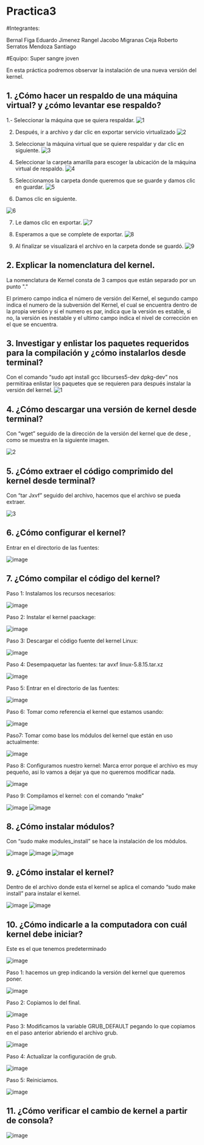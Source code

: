 # Practica3
#Integrantes:

Bernal Figa Eduardo
Jimenez Rangel Jacobo
Migranas Ceja Roberto
Serratos Mendoza Santiago

#Equipo: Super sangre joven 

En esta práctica podremos observar la instalación de una nueva versión del kernel.

## 1. ¿Cómo hacer un respaldo de una máquina virtual? y ¿cómo levantar ese respaldo?
1.- Seleccionar la máquina que se quiera respaldar.
![1](https://user-images.githubusercontent.com/93893818/166300741-2967d282-9137-4ea2-96c8-7c9cd9f223f3.png)

2) Después, ir a archivo y dar clic en exportar servicio virtualizado
![2](https://user-images.githubusercontent.com/93893818/166301312-c9d72d4f-5f9b-4168-a421-85489334d78c.png)

3) Seleccionar la máquina virtual que se quiere respaldar y dar clic en siguiente.
![3](https://user-images.githubusercontent.com/93893818/166301538-0d8fd852-c70c-4e7e-afcd-359af4a09d0c.png)

4) Seleccionar la carpeta amarilla para escoger la ubicación de la máquina virtual de respaldo. 
![4](https://user-images.githubusercontent.com/93893818/166301615-4ae39195-a533-40bd-b26b-5d63de870fcc.png)

5) Seleccionamos la carpeta donde queremos que se guarde y damos clic en guardar.
![5](https://user-images.githubusercontent.com/93893818/166301740-d4ce7cd3-fd1a-4604-add1-dcbad5712b38.png)

6) Damos clic en siguiente.

![6](https://user-images.githubusercontent.com/93893818/166303590-c0639af2-6a5e-4ba1-83c1-af5a695db498.png)

7) Le damos clic en exportar.
![7](https://user-images.githubusercontent.com/93893818/166303708-ba1feaf9-4c16-49e9-b58a-02afa1d2dad6.png)

8) Esperamos a que se complete de exportar.
![8](https://user-images.githubusercontent.com/93893818/166304430-81f5b39d-a74d-4931-a825-df7596eae4da.png)

9) Al finalizar se visualizará el archivo en la carpeta donde se guardó.
![9](https://user-images.githubusercontent.com/93893818/166304498-7f4c8471-c4a3-4382-83ae-1dcc9ffd9d6f.png)


## 2.	Explicar la nomenclatura del kernel.

La nomenclatura de Kernel consta de 3 campos que están separado por un punto "."

El primero campo indica el número de versión del Kernel, el segundo campo indica el numero de la subversión del Kernel, el cual se encuentra dentro de la propia versión y si el numero es par, indica que la versión es estable, si no, la versión es inestable y el ultimo campo indica el nivel de corrección en el que se encuentra.


## 3. Investigar y enlistar los paquetes requeridos para la compilación y ¿cómo instalarlos desde terminal?

Con el comando “sudo apt install gcc libcurses5-dev dpkg-dev” nos permitiraa enlistar los paquetes que se requieren para después instalar la versión del kernel.
![1](https://user-images.githubusercontent.com/88467362/166295970-04124154-880d-49cc-83ae-a88cf38d09e5.png)

## 4. ¿Cómo descargar una versión de kernel desde terminal?

Con “wget” seguido de la dirección de la versión del kernel que de dese , como se muestra en la siguiente imagen.

![2](https://user-images.githubusercontent.com/88467362/166297251-ca708db7-816c-44d7-b6fb-05a88b21c375.png)

## 5. ¿Cómo extraer el código comprimido del kernel desde terminal?

Con “tar Jxvf” seguido del archivo, hacemos que el archivo se pueda extraer. 

![3](https://user-images.githubusercontent.com/88467362/166298582-7075798a-c132-4cfd-adcd-a92bc13a615f.png)

## 6.	¿Cómo configurar el kernel? 

Entrar en el directorio de las fuentes:

![image](https://user-images.githubusercontent.com/88467362/166300927-e4f20bc2-785e-4b2e-bbe2-6a031daa9f4f.png)

## 7. ¿Cómo compilar el código del kernel? 

Paso 1: Instalamos los recursos necesarios:

![image](https://user-images.githubusercontent.com/88467362/166298692-b547abf8-7b45-4723-b3b7-ddc65977c1ba.png)

Paso 2: Instalar el kernel paackage:

![image](https://user-images.githubusercontent.com/88467362/166298729-ff38d5b5-ce89-4516-becf-93b01b23f9ca.png)

Paso 3: Descargar el código fuente del kernel Linux:

![image](https://user-images.githubusercontent.com/88467362/166298760-1047010a-6d59-4192-add8-0124b6ff3c6e.png)

Paso 4: Desempaquetar las fuentes: tar avxf linux-5.8.15.tar.xz

![image](https://user-images.githubusercontent.com/88467362/166298836-e40c7f19-bb9b-4b5a-babc-7f7cb5b3055c.png)

Paso 5: Entrar en el directorio de las fuentes:

![image](https://user-images.githubusercontent.com/88467362/166298892-19e577e9-c152-41ff-bde9-98306b4a6674.png)

Paso 6: Tomar como referencia el kernel que estamos usando:

![image](https://user-images.githubusercontent.com/88467362/166298926-929a08b9-94a6-4017-9364-b962bed4c747.png)

Paso7: Tomar como base los módulos del kernel que están en uso actualmente:

![image](https://user-images.githubusercontent.com/88467362/166298956-f9dbdaf2-83b9-43ea-a0f6-c527f9cf0179.png)

Paso 8: Configuramos nuestro kernel: Marca error porque el archivo es muy pequeño, asi lo vamos a dejar ya que no queremos modificar nada.

![image](https://user-images.githubusercontent.com/88467362/166298982-2d2158eb-d8a4-43ea-9490-2d93573c0b3e.png)

Paso 9: Compilamos el kernel: con el comando “make”

![image](https://user-images.githubusercontent.com/88467362/166299012-10f895bc-2066-456a-b92e-e413eb24635c.png)
![image](https://user-images.githubusercontent.com/88467362/166299028-aa872bc6-36c5-44b2-82ec-8e7c13fd61b8.png)

## 8. ¿Cómo instalar módulos? 

Con “sudo make modules_install” se hace la instalación de los módulos.

![image](https://user-images.githubusercontent.com/88467362/166299082-28b84c51-7fd8-4cce-9a34-1515261dc66e.png)
![image](https://user-images.githubusercontent.com/88467362/166299506-fc2bb87d-dcbd-4d6a-bf78-f0092a83c798.png)
![image](https://user-images.githubusercontent.com/88467362/166299552-4561bd76-2b80-4ee8-94e0-a4a7d8a738a0.png)

## 9. ¿Cómo instalar el kernel?

Dentro de el archivo donde esta el kernel se aplica el comando “sudo make install” para instalar el kernel.

![image](https://user-images.githubusercontent.com/88467362/166302498-4a74b30f-4dba-4614-8867-c8711c3b11e6.png)
![image](https://user-images.githubusercontent.com/88467362/166302515-16421122-4710-43b3-a0f4-05a91ded2ceb.png)

## 10. ¿Cómo indicarle a la computadora con cuál kernel debe iniciar?

Este es el que tenemos predeterminado

![image](https://user-images.githubusercontent.com/88467362/166302571-63b26023-418d-4285-a93d-9ab9f054639f.png)

Paso 1: hacemos un grep indicando la versión del kernel que queremos poner.

![image](https://user-images.githubusercontent.com/88467362/166302607-4f79348a-1aa2-409d-8162-cd4a1e582472.png)

Paso 2: Copiamos lo del final.

![image](https://user-images.githubusercontent.com/88467362/166302644-c7b383a7-dc6a-4b9b-9542-e93e6d6d7865.png)

Paso 3: Modificamos la variable GRUB_DEFAULT pegando lo que copiamos en el paso anterior abriendo el archivo grub.

![image](https://user-images.githubusercontent.com/88467362/166302689-6302302a-f895-4f87-95ec-0660d09655e0.png)

Paso 4: Actualizar la configuración de grub.

![image](https://user-images.githubusercontent.com/88467362/166302713-0029f18c-a7d7-4773-9a65-0c8cd9e0aa4e.png)

Paso 5: Reiniciamos.

![image](https://user-images.githubusercontent.com/88467362/166302754-e81a78b9-b334-4b3f-9971-a884375467ce.png)

## 11. ¿Cómo verificar el cambio de kernel a partir de consola?

![image](https://user-images.githubusercontent.com/88467362/166302813-e569ac9c-40f2-40bf-9234-04d478cd2a06.png)







